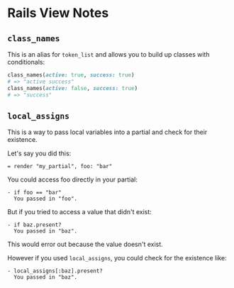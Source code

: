 # Rails View Notes

## `class_names`

This is an alias for `token_list` and allows you to build up classes with conditionals:

```ruby
class_names(active: true, success: true)
# => "active success"
class_names(active: false, success: true)
# => "success"
```

## `local_assigns`

This is a way to pass local variables into a partial and check for their existence.

Let's say you did this:

```haml
= render "my_partial", foo: "bar"
```

You could access foo directly in your partial:

```haml
- if foo == "bar"
  You passed in "foo".
```

But if you tried to access a value that didn't exist:

```haml
- if baz.present?
  You passed in "baz".
```

This would error out because the value doesn't exist.

However if you used `local_assigns`, you could check for the existence like:

```haml
- local_assigns[:baz].present?
  You passed in "baz".
```
